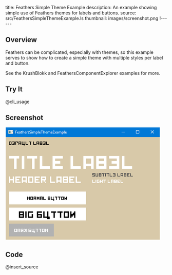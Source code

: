 title: Feathers Simple Theme Example
description: An example showing simple use of Feathers themes for labels and buttons.
source: src/FeathersSimpleThemeExample.ls
thumbnail: images/screenshot.png
!------

## Overview
Feathers can be complicated, especially with themes, so this example serves to show how to create a simple theme with multiple styles per label and button.

See the KrushBlokk and FeathersComponentExplorer examples for more.

## Try It
@cli_usage

## Screenshot
![Feathers Simple Theme Example Screenshot](images/screenshot.png)

## Code
@insert_source
